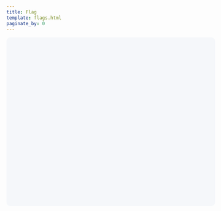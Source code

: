 ```yaml
---
title: Flag
template: flags.html
paginate_by: 0
---
```




<div id="progress-container" style="width:100%; min-height:400px; background:#f5f7fa; padding:20px; border-radius:10px"></div>

<script>
// 精简版JavaScript核心逻辑
const container = document.getElementById('progress-container');
const now = new Date();
const year = now.getFullYear();
const isLeap = (year % 4 === 0 && year % 100 !== 0) || year % 400 === 0;
const totalDays = isLeap ? 366 : 365;
const start = new Date(year, 0, 1);
const dayOfYear = Math.floor((now - start) / 864e5) + 1;
const percent = ((dayOfYear / totalDays) * 100).toFixed(2);

container.innerHTML = `
  <div style="background:white; border-radius:10px; padding:20px; max-width:600px; margin:0 auto">
    <h1 style="color:#2c3e50">年度进度: ${percent}%</h1>
    <div style="background:#eee; height:20px; border-radius:10px; margin:20px 0">
      <div style="background:linear-gradient(90deg,#43cea2,#185a9d); width:${percent}%; height:100%; border-radius:10px"></div>
    </div>
    <div>今天是 ${year}年${now.getMonth()+1}月${now.getDate()}日</div>
  </div>
`;
</script>
